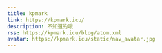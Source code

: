 ```yaml
---
title: kpmark
link: https://kpmark.icu/
description: 不知道的哦
rss: https://kpmark.icu/blog/atom.xml
avatar: https://kpmark.icu/static/nav_avatar.jpg
---
```

